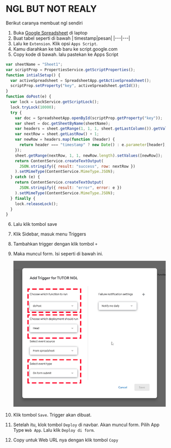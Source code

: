 # NGL BUT NOT REALY

Berikut caranya membuat ngl sendiri

1.  Buka [Google Spreadsheet](https://docs.google.com/spreadsheets/) di laptop
2.  Buat tabel seperti di bawah
    | timestamp|pesan|
    |---|---|
3.  Lalu ke `Extension`. Klik opsi `Apps Script`.
4.  Kamu diarahkan ke tab baru ke script.google.com
5.  Copy kode di bawah. lalu pastekan ke Apps Script

```js
var sheetName = "Sheet1";
var scriptProp = PropertiesService.getScriptProperties();
function intialSetup() {
  var activeSpreadsheet = SpreadsheetApp.getActiveSpreadsheet();
  scriptProp.setProperty("key", activeSpreadsheet.getId());
}
function doPost(e) {
  var lock = LockService.getScriptLock();
  lock.tryLock(10000);
  try {
    var doc = SpreadsheetApp.openById(scriptProp.getProperty("key"));
    var sheet = doc.getSheetByName(sheetName);
    var headers = sheet.getRange(1, 1, 1, sheet.getLastColumn()).getValues()[0];
    var nextRow = sheet.getLastRow() + 1;
    var newRow = headers.map(function (header) {
      return header === "timestamp" ? new Date() : e.parameter[header];
    });
    sheet.getRange(nextRow, 1, 1, newRow.length).setValues([newRow]);
    return ContentService.createTextOutput(
      JSON.stringify({ result: "success", row: nextRow })
    ).setMimeType(ContentService.MimeType.JSON);
  } catch (e) {
    return ContentService.createTextOutput(
      JSON.stringify({ result: "error", error: e })
    ).setMimeType(ContentService.MimeType.JSON);
  } finally {
    lock.releaseLock();
  }
}
```

6. Lalu klik tombol save
7. Klik Sidebar, masuk menu Triggers
8. Tambahkan trigger dengan klik tombol `+`
9. Maka muncul form. Isi seperti di bawah ini.

   ![FORM TRIGGER NGGANGL](formtriggernggangl.png)

10. Klik tombol `Save`. Trigger akan dibuat.
11. Setelah itu, klok tombol `Deploy` di navbar. Akan muncul form. Pilih App Type `Web App`. Lalu klik `Deploy di form`.
12. Copy untuk Web URL nya dengan klik tombol `Copy`
